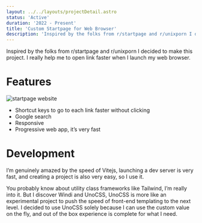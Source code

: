 ```yaml
---
layout: ../../layouts/projectDetail.astro
status: 'Active'
duration: '2022 - Present'
title: 'Custom Startpage for Web Browser'
description: 'Inspired by the folks from r/startpage and r/unixporn I decided to make this project. I really help me to open link faster when I launch my web browser.'
---
```


Inspired by the folks from r/startpage and r/unixporn I decided to make this project. I really help me to open link faster when I launch my web browser.

# Features

![startpage website](https://ik.imagekit.io/madsouris/vannrith/projects/startpage.png?tr=1200)

-   Shortcut keys to go to each link faster without clicking
-   Google search
-   Responsive
-   Progressive web app, it’s very fast

# Development

I’m genuinely amazed by the speed of Vitejs, launching a dev server is very fast, and creating a project is also very easy, so I use it.

You probably know about utility class frameworks like Tailwind, I’m really into it. But I discover Windi and UnoCSS, UnoCSS is more like an experimental project to push the speed of front-end templating to the next level. I decided to use UnoCSS solely because I can use the custom value on the fly, and out of the box experience is complete for what I need.
